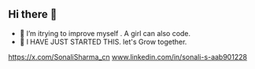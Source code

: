 ## Hi there 👋
- 🌱 I’m itrying to improve myself . A girl can also code. 
- 👯 I HAVE JUST STARTED THIS. let's Grow together.

https://x.com/SonaliSharma_cn
www.linkedin.com/in/sonali-s-aab901228
